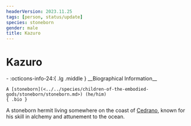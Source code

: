 ```yaml
---
headerVersion: 2023.11.25
tags: [person, status/update]
species: stoneborn
gender: male
title: Kazuro
---
```

# Kazuro
<div class="grid cards ext-narrow-margin ext-one-column" markdown>
- :octicons-info-24:{ .lg .middle } __Biographical Information__

    A [stoneborn](<../../species/children-of-the-embodied-gods/stoneborn/stoneborn.md>) (he/him)  
    { .bio }

</div>


A stoneborn hermit living somewhere on the coast of [Cedrano](<../../gazetteer/west-coast/chardonian-empire/apporia/cedrano.md>), known for his skill in alchemy and attunement to the ocean. 